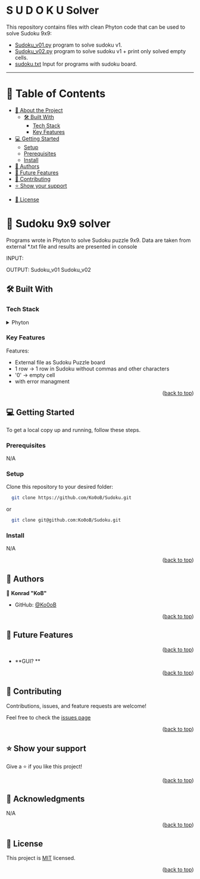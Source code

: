 # S U D O K U Solver

This repository contains files with clean Phyton code that can be used to solve Sudoku 9x9:

- [Sudoku_v01.py](./Sudoku_v01.py) program to solve sudoku v1.
- [Sudoku_v02.py](./Sudoku_v02.py) program to solve sudoku v1 + print only solved empty cells.
- [sudoku.txt](./sudoku.txt) Input for programs with sudoku board.

---

<a name="readme-top"></a>
<!-- TABLE OF CONTENTS -->

# 📗 Table of Contents

- [📖 About the Project](#about-project)
  - [🛠 Built With](#built-with)
    - [Tech Stack](#tech-stack)
    - [Key Features](#key-features)
- [💻 Getting Started](#getting-started)
  - [Setup](#setup)
  - [Prerequisites](#prerequisites)
  - [Install](#install)
- [👥 Authors](#authors)
- [🔭 Future Features](#future-features)
- [🤝 Contributing](#contributing)
- [⭐️ Show your support](#support)
<!-- - [🙏 Acknowledgements](#acknowledgements)-->
- [📝 License](#license)

<!-- PROJECT DESCRIPTION -->
# 📖 Sudoku 9x9 solver <a name="about-project"></a>

Programs wrote in Phyton to solve Sudoku puzzle 9x9. Data are taken from external *.txt file and results are presented in console

INPUT:

OUTPUT:
Sudoku_v01
Sudoku_v02

## 🛠 Built With <a name="built-with"></a>

### Tech Stack <a name="tech-stack"></a>

<details>
  <summary>Phyton</summary>
  <ul>
    <li><a href="https://www.python.org/">Phyton</a></li>
  </ul>
</details>


<!-- Features -->

### Key Features <a name="key-features"></a>

Features:

- External file as Sudoku Puzzle board
- 1 row -> 1 row in Sudoku without commas and other characters
- '0' -> empty cell
- with error managment

<p align="right">(<a href="#readme-top">back to top</a>)</p>


<!-- GETTING STARTED -->

## 💻 Getting Started <a name="getting-started"></a>

To get a local copy up and running, follow these steps.

### Prerequisites

N/A

### Setup
Clone this repository to your desired folder:

```sh
  git clone https://github.com/Ko0oB/Sudoku.git
```
or 
```sh
  git clone git@github.com:Ko0oB/Sudoku.git
```

### Install

N/A

<p align="right">(<a href="#readme-top">back to top</a>)</p>


<!-- AUTHORS -->

## 👥 Authors 

👤 **Konrad "KoB"**

- GitHub: [@Ko0oB](https://github.com/Ko0oB)

<p align="right">(<a href="#readme-top">back to top</a>)</p>

<!-- FUTURE FEATURES -->

## 🔭 Future Features <a name="future-features"></a>

<p align="right">(<a href="#readme-top">back to top</a>)</p>

- **GUI? **

<p align="right">(<a href="#readme-top">back to top</a>)</p>

<!-- CONTRIBUTING -->

## 🤝 Contributing <a name="contributing"></a>

Contributions, issues, and feature requests are welcome!

Feel free to check the [issues page](https://github.com/Ko0oB/Sudoku/issues)

<p align="right">(<a href="#readme-top">back to top</a>)</p>

<!-- SUPPORT -->

## ⭐️ Show your support <a name="support"></a>

Give a ⭐️ if you like this project!

<p align="right">(<a href="#readme-top">back to top</a>)</p>

<!-- ACKNOWLEDGEMENTS -->

## 🙏 Acknowledgments <a name="acknowledgements"></a>

N/A

<p align="right">(<a href="#readme-top">back to top</a>)</p>

<!-- LICENSE -->

## 📝 License <a name="license"></a>

This project is [MIT](./LICENSE) licensed.

<p align="right">(<a href="#readme-top">back to top</a>)</p>
